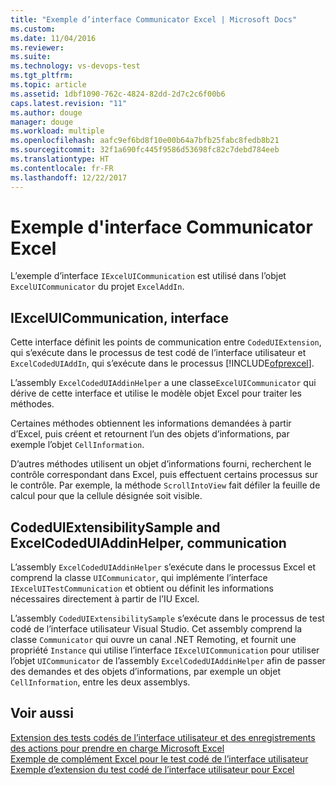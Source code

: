 ```yaml
---
title: "Exemple d’interface Communicator Excel | Microsoft Docs"
ms.custom: 
ms.date: 11/04/2016
ms.reviewer: 
ms.suite: 
ms.technology: vs-devops-test
ms.tgt_pltfrm: 
ms.topic: article
ms.assetid: 1dbf1090-762c-4824-82dd-2d7c2c6f00b6
caps.latest.revision: "11"
ms.author: douge
manager: douge
ms.workload: multiple
ms.openlocfilehash: aafc9ef6bd8f10e00b64a7bfb25fabc8fedb8b21
ms.sourcegitcommit: 32f1a690fc445f9586d53698fc82c7debd784eeb
ms.translationtype: HT
ms.contentlocale: fr-FR
ms.lasthandoff: 12/22/2017
---
```

# <a name="sample-excel-communicator-interface"></a>Exemple d'interface Communicator Excel
L’exemple d’interface `IExcelUICommunication` est utilisé dans l’objet `ExcelUICommunicator` du projet `ExcelAddIn`.  
  
## <a name="iexceluicommunication-interface"></a>IExcelUICommunication, interface  
 Cette interface définit les points de communication entre `CodedUIExtension`, qui s’exécute dans le processus de test codé de l’interface utilisateur et `ExcelCodedUIAddIn`, qui s’exécute dans le processus [!INCLUDE[ofprexcel](../test/includes/ofprexcel_md.md)].  
  
 L’assembly `ExcelCodedUIAddinHelper` a une classe`ExcelUICommunicator` qui dérive de cette interface et utilise le modèle objet Excel pour traiter les méthodes.  
  
 Certaines méthodes obtiennent les informations demandées à partir d’Excel, puis créent et retournent l’un des objets d’informations, par exemple l’objet `CellInformation`.  
  
 D’autres méthodes utilisent un objet d’informations fourni, recherchent le contrôle correspondant dans Excel, puis effectuent certains processus sur le contrôle. Par exemple, la méthode `ScrollIntoView` fait défiler la feuille de calcul pour que la cellule désignée soit visible.  
  
## <a name="codeduiextensibilitysample-and-excelcodeduiaddinhelper-communication"></a>CodedUIExtensibilitySample and ExcelCodedUIAddinHelper, communication  
 L’assembly `ExcelCodedUIAddinHelper` s’exécute dans le processus Excel et comprend la classe `UICommunicator`, qui implémente l’interface `IExcelUITestCommunication` et obtient ou définit les informations nécessaires directement à partir de l’IU Excel.  
  
 L’assembly `CodedUIExtensibilitySample` s’exécute dans le processus de test codé de l’interface utilisateur Visual Studio. Cet assembly comprend la classe `Communicator` qui ouvre un canal .NET Remoting, et fournit une propriété `Instance` qui utilise l’interface `IExcelUICommunication` pour utiliser l’objet `UICommunicator` de l’assembly `ExcelCodedUIAddinHelper` afin de passer des demandes et des objets d’informations, par exemple un objet `CellInformation`, entre les deux assemblys.  
  
## <a name="see-also"></a>Voir aussi  
 [Extension des tests codés de l’interface utilisateur et des enregistrements des actions pour prendre en charge Microsoft Excel](../test/extending-coded-ui-tests-and-action-recordings-to-support-microsoft-excel.md)   
 [Exemple de complément Excel pour le test codé de l’interface utilisateur](../test/sample-excel-add-in-for-coded-ui-testing.md)   
 [Exemple d’extension du test codé de l’interface utilisateur pour Excel](../test/sample-coded-ui-test-extension-for-excel.md)
